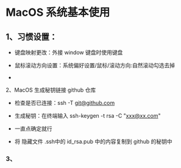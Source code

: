 

# MacOS 系统基本使用



## 1、习惯设置：

- 键盘映射更改：外接 window 键盘时使用键盘


- 鼠标滚动方向设置：系统偏好设置/鼠标/滚动方向:自然滚动勾选去掉

- 



2、MacOS 生成秘钥链接 github 仓库

- 检查是否已连接：ssh -T git@github.com

- 生成秘钥：在终端输入 ssh-keygen -t rsa -C "xxx@xx.com"
- 一直点确定就行
- 将 隐藏文件 .ssh中的 id_rsa.pub 中的内容复制到 github 的秘钥中



### 3、

